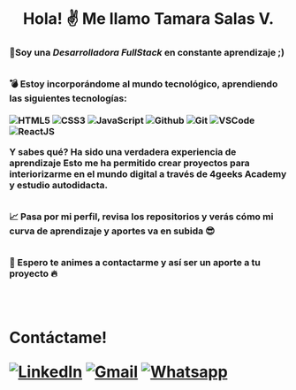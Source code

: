 <h1 align="center">Hola! ✌️  Me llamo Tamara Salas V.</h1>
<h3 align="left">📌Soy una <i> Desarrolladora FullStack </i> en constante aprendizaje ;)  <br></br>

💣 Estoy incorporándome al mundo tecnológico, aprendiendo las siguientes tecnologías:  <br></br>
![HTML5](https://img.icons8.com/color/30/html-5.png)
![CSS3](https://img.icons8.com/color/30/css3.png)
![JavaScript](https://img.icons8.com/color/30/javascript.png)
![Github](https://img.icons8.com/material-outlined/30/github.png)
![Git](https://img.icons8.com/color/30/git.png)
![VSCode](https://img.icons8.com/color/30/visual-studio-code-2019.png)
![ReactJS](https://img.icons8.com/color/30/react-native.png)

Y sabes qué? Ha sido una verdadera experiencia de aprendizaje Esto me ha permitido crear proyectos para interiorizarme en el mundo digital a través de 4geeks Academy y estudio autodidacta. <br></br>

📈 Pasa por mi perfil, revisa los repositorios y verás cómo mi curva de aprendizaje y aportes va en subida 😎 <br></br>

📲 Espero te animes a contactarme y así ser un aporte a tu proyecto 🔥</h3>

<br></br>


<h1 align="left">Contáctame! 
<p align="left">
	<a href="https://www.linkedin.com/in/tamara-salas-vergara/"><img src="https://img.shields.io/badge/linkedin-%230A66C2.svg?style=plastic&logo=linkedin&logoColor=white" alt="LinkedIn"/></a>
	<a href="mailto:tamara.salasvergara@gmail.com"><img img src="https://img.shields.io/badge/gmail-%23EA4335.svg?style=plastic&logo=gmail&logoColor=white" alt="Gmail"/></a>
	<a href="https://wa.me/56983673191"><img src="https://img.shields.io/badge/whatsapp-%2325D366.svg?style=plastic&logo=whatsapp&logoColor=white" alt="Whatsapp"/></a>
</p>
</h1>

